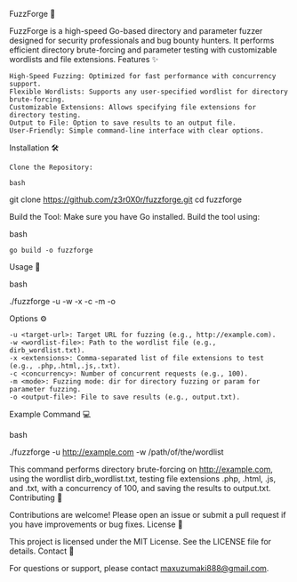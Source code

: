 FuzzForge 🚀

FuzzForge is a high-speed Go-based directory and parameter fuzzer designed for security professionals and bug bounty hunters. It performs efficient directory brute-forcing and parameter testing with customizable wordlists and file extensions.
Features ✨

    High-Speed Fuzzing: Optimized for fast performance with concurrency support.
    Flexible Wordlists: Supports any user-specified wordlist for directory brute-forcing.
    Customizable Extensions: Allows specifying file extensions for directory testing.
    Output to File: Option to save results to an output file.
    User-Friendly: Simple command-line interface with clear options.

Installation 🛠️

    Clone the Repository:

    bash

git clone https://github.com/z3r0X0r/fuzzforge.git
cd fuzzforge

Build the Tool:
Make sure you have Go installed. Build the tool using:

bash

    go build -o fuzzforge

Usage 📜

bash

./fuzzforge -u <target-url> -w <wordlist-file> -x <extensions> -c <concurrency> -m <mode> -o <output-file>

Options ⚙️

    -u <target-url>: Target URL for fuzzing (e.g., http://example.com).
    -w <wordlist-file>: Path to the wordlist file (e.g., dirb_wordlist.txt).
    -x <extensions>: Comma-separated list of file extensions to test (e.g., .php,.html,.js,.txt).
    -c <concurrency>: Number of concurrent requests (e.g., 100).
    -m <mode>: Fuzzing mode: dir for directory fuzzing or param for parameter fuzzing.
    -o <output-file>: File to save results (e.g., output.txt).

Example Command 💻

bash

./fuzzforge -u http://example.com -w /path/of/the/wordlist

This command performs directory brute-forcing on http://example.com, using the wordlist dirb_wordlist.txt, testing file extensions .php, .html, .js, and .txt, with a concurrency of 100, and saving the results to output.txt.
Contributing 🤝

Contributions are welcome! Please open an issue or submit a pull request if you have improvements or bug fixes.
License 📜

This project is licensed under the MIT License. See the LICENSE file for details.
Contact 📧

For questions or support, please contact maxuzumaki888@gmail.com.
